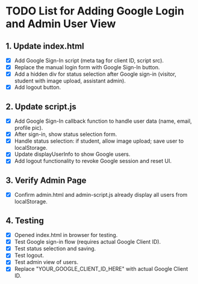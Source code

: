 # TODO List for Adding Google Login and Admin User View

## 1. Update index.html
- [x] Add Google Sign-In script (meta tag for client ID, script src).
- [x] Replace the manual login form with Google Sign-In button.
- [x] Add a hidden div for status selection after Google sign-in (visitor, student with image upload, assistant admin).
- [x] Add logout button.

## 2. Update script.js
- [x] Add Google Sign-In callback function to handle user data (name, email, profile pic).
- [x] After sign-in, show status selection form.
- [x] Handle status selection: if student, allow image upload; save user to localStorage.
- [x] Update displayUserInfo to show Google users.
- [x] Add logout functionality to revoke Google session and reset UI.

## 3. Verify Admin Page
- [x] Confirm admin.html and admin-script.js already display all users from localStorage.

## 4. Testing
- [x] Opened index.html in browser for testing.
- [x] Test Google sign-in flow (requires actual Google Client ID).
- [x] Test status selection and saving.
- [x] Test logout.
- [x] Test admin view of users.
- [x] Replace "YOUR_GOOGLE_CLIENT_ID_HERE" with actual Google Client ID.
